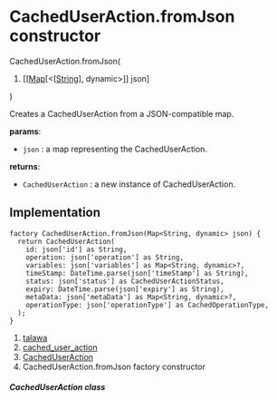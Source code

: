 
<div>

# CachedUserAction.fromJson constructor

</div>


CachedUserAction.fromJson(

1.  [[[Map](https://api.flutter.dev/flutter/dart-core/Map-class.html)[\<[[String](https://api.flutter.dev/flutter/dart-core/String-class.html)],
    dynamic\>]]
    json]

)



Creates a CachedUserAction from a JSON-compatible map.

**params**:

-   `json` : a map representing the CachedUserAction.

**returns**:

-   `CachedUserAction` : a new instance of CachedUserAction.



## Implementation

``` language-dart
factory CachedUserAction.fromJson(Map<String, dynamic> json) {
  return CachedUserAction(
    id: json['id'] as String,
    operation: json['operation'] as String,
    variables: json['variables'] as Map<String, dynamic>?,
    timeStamp: DateTime.parse(json['timeStamp'] as String),
    status: json['status'] as CachedUserActionStatus,
    expiry: DateTime.parse(json['expiry'] as String),
    metaData: json['metaData'] as Map<String, dynamic>?,
    operationType: json['operationType'] as CachedOperationType,
  );
}
```







1.  [talawa](../../index.html)
2.  [cached_user_action](../../models_caching_cached_user_action/)
3.  [CachedUserAction](../../models_caching_cached_user_action/CachedUserAction-class.html)
4.  CachedUserAction.fromJson factory constructor

##### CachedUserAction class







